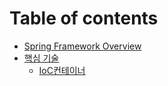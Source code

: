# Table of contents

* [Spring Framework Overview](README.md)
* [핵심 기술](core-technologies/README.md)
  * [IoC컨테이너](core-technologies/ioc-container.md)
